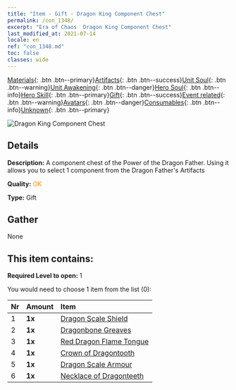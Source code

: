 ```yaml
---
title: "Item - Gift - Dragon King Component Chest"
permalink: /con_1348/
excerpt: "Era of Chaos  Dragon King Component Chest"
last_modified_at: 2021-07-14
locale: en
ref: "con_1348.md"
toc: false
classes: wide
---
```

 [Materials](/Items/){: .btn .btn--primary}[Artifacts](/Items/Artifacts/){: .btn .btn--success}[Unit Soul](/Items/UnitSoul/){: .btn .btn--warning}[Unit Awakening](/Items/UnitAwakening/){: .btn .btn--danger}[Hero Soul](/Items/HeroSoul/){: .btn .btn--info}[Hero Skill](/Items/HeroSkill/){: .btn .btn--primary}[Gift](/Items/Gift/){: .btn .btn--success}[Event related](/Items/Events/){: .btn .btn--warning}[Avatars](/Items/Avatars/){: .btn .btn--danger}[Consumables](/Items/Consumables/){: .btn .btn--info}[Unknown](/Items/Unknown/){: .btn .btn--primary}

 ![Dragon King Component Chest](/images/t/i_906025.png)

## Details
 **Description:** A component chest of the Power of the Dragon Father. Using it allows you to select 1 component from the Dragon Father's Artifacts

 **Quality:** <span style="color: #FF8C00">OK</span>

 **Type:** Gift

## Gather

  None

## This item contains:

 **Required Level to open:** 1

 You would need to choose 1 item from the list (0):

  | Nr | Amount |     Item    |
  |:---|:-------|:------------|
  | 1 |  **1x** | [Dragon Scale Shield](/Items/art_144/) |  | 
  | 2 |  **1x** | [Dragonbone Greaves](/Items/art_145/) |  | 
  | 3 |  **1x** | [Red Dragon Flame Tongue](/Items/art_146/) |  | 
  | 4 |  **1x** | [Crown of Dragontooth](/Items/art_147/) |  | 
  | 5 |  **1x** | [Dragon Scale Armour](/Items/art_148/) |  | 
  | 6 |  **1x** | [Necklace of Dragonteeth](/Items/art_149/) |  | 
